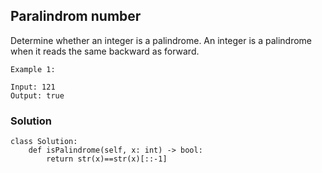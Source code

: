  ## Paralindrom number

Determine whether an integer is a palindrome. An integer is a palindrome when it reads the same backward as forward.

```{}
Example 1:

Input: 121
Output: true

```

### Solution

```{python}
class Solution:
    def isPalindrome(self, x: int) -> bool:
        return str(x)==str(x)[::-1]
```



